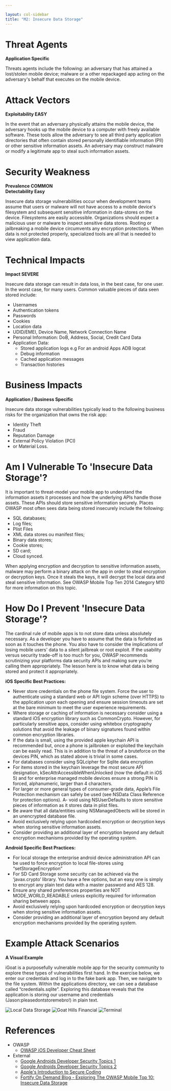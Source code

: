 ```yaml
---

layout: col-sidebar
title: "M2: Insecure Data Storage"
---
```


# Threat Agents

**Application Specific**

Threats agents include the following: an adversary that has attained a lost/stolen mobile device; malware or a other repackaged app acting on the adversary's behalf that executes on the mobile device.	

# Attack Vectors	

**Exploitability EASY**

In the event that an adversary physically attains the mobile device, the adversary hooks up the mobile device to a computer with freely available software. These tools allow the adversary to see all third party application directories that often contain stored personally identifiable information (PII) or other sensitive information assets. An adversary may construct malware or modify a legitimate app to steal such information assets.	

# Security Weakness	

**Prevalence COMMON** <br />
**Detectability Easy**

Insecure data storage vulnerabilities occur when development teams assume that users or malware will not have access to a mobile device's filesystem and subsequent sensitive information in data-stores on the device. Filesystems are easily accessible. Organizations should expect a malicious user or malware to inspect sensitive data stores. Rooting or jailbreaking a mobile device circumvents any encryption protections. When data is not protected properly, specialized tools are all that is needed to view application data.	

# Technical Impacts	

**Impact SEVERE**

Insecure data storage can result in data loss, in the best case, for one user. In the worst case, for many users. Common valuable pieces of data seen stored include:
- Usernames
- Authentication tokens
- Passwords
- Cookies
- Location data
- UDID/EMEI, Device Name, Network Connection Name
- Personal Information: DoB, Address, Social, Credit Card Data
- Application Data:
  - Stored application logs e.g For an android Apps ADB logcat
  - Debug information
  - Cached application messages
  - Transaction histories

# Business Impacts
	
**Application / Business Specific** 
		
Insecure data storage vulnerabilities typically lead to the following business risks for the organization that owns the risk app:
- Identity Theft
- Fraud
- Reputation Damage
- External Policy Violation (PCI)
- or Material Loss.

# Am I Vulnerable To 'Insecure Data Storage'?

It is important to threat-model your mobile app to understand the information assets it processes and how the underlying APIs handle those assets. These APIs should store sensitive information securely. Places OWASP most often sees data being stored insecurely include the following:

- SQL databases;
- Log files;
- Plist Files
- XML data stores ou manifest files;
- Binary data stores;
- Cookie stores;
- SD card;
- Cloud synced.

When applying encryption and decryption to sensitive information assets, malware may perform a binary attack on the app in order to steal encryption or decryption keys. Once it steals the keys, it will decrypt the local data and steal sensitive information. See OWASP Mobile Top Ten 2014 Category M10 for more information on this topic.


# How Do I Prevent 'Insecure Data Storage'?

The cardinal rule of mobile apps is to not store data unless absolutely necessary. As a developer you have to assume that the data is forfeited as soon as it touches the phone. You also have to consider the implications of losing mobile users' data to a silent jailbreak or root exploit. If the usability versus security trade-off is too much for you, OWASP recommends scrutinizing your platforms data security APIs and making sure you’re calling them appropriately. The lesson here is to know what data is being stored and protect it appropriately.


**iOS Specific Best Practices:**

- Never store credentials on the phone file system. Force the user to authenticate using a standard web or API login scheme (over HTTPS) to the application upon each opening and ensure session timeouts are set at the bare minimum to meet the user experience requirements.
- Where storage or caching of information is necessary consider using a standard iOS encryption library such as CommonCrypto. However, for particularly sensitive apps, consider using whitebox cryptography solutions that avoid the leakage of binary signatures found within common encryption libraries.
- If the data is small, using the provided apple keychain API is recommended but, once a phone is jailbroken or exploited the keychain can be easily read. This is in addition to the threat of a bruteforce on the devices PIN, which as stated above is trivial in some cases.
- For databases consider using SQLcipher for Sqlite data encryption
- For items stored in the keychain leverage the most secure API designation, kSecAttrAccessibleWhenUnlocked (now the default in iOS 5) and for enterprise managed mobile devices ensure a strong PIN is forced, alphanumeric, larger than 4 characters.
- For larger or more general types of consumer-grade data, Apple’s File Protection mechanism can safely be used (see NSData Class Reference for protection options).
A- void using NSUserDefaults to store sensitive pieces of information as it stores data in plist files.
- Be aware that all data/entities using NSManagedObects will be stored in an unencrypted database file.
- Avoid exclusively relying upon hardcoded encryption or decryption keys when storing sensitive information assets.
- Consider providing an additional layer of encryption beyond any default encryption mechanisms provided by the operating system.

**Android Specific Best Practices:**

- For local storage the enterprise android device administration API can be used to force encryption to local file-stores using “setStorageEncryption”
- For SD Card Storage some security can be achieved via the ‘javax.crypto’ library. You have a few options, but an easy one is simply to encrypt any plain text data with a master password and AES 128.
- Ensure any shared preferences properties are NOT MODE_WORLD_READABLE unless explicitly required for information sharing between apps.
- Avoid exclusively relying upon hardcoded encryption or decryption keys when storing sensitive information assets.
- Consider providing an additional layer of encryption beyond any default encryption mechanisms provided by the operating system.


# Example Attack Scenarios

**A Visual Example**

iGoat is a purposefully vulnerable mobile app for the security community to explore these types of vulnerabilities first hand. In the exercise below, we enter our credentials and log in to the fake bank app. Then, we navigate to the file system. Within the applications directory, we can see a database called “credentials.sqlite”. Exploring this database reveals that the application is storing our username and credentials (Jason:pleasedontstoremebro!) in plain text.

![Local Data Storage](https://wiki.owasp.org/images/6/6d/Screen_Shot_2012-12-19_at_6.34.23_AM.png)
![Goat Hills Financial](https://wiki.owasp.org/images/9/98/Screen_Shot_2012-12-19_at_6.44.51_AM.png)
![Terminal](https://wiki.owasp.org/images/5/5a/Screen_Shot_2012-12-19_at_10.11.15_AM.png)

# References

- OWASP
  - [OWASP iOS Developer Cheat Sheet](https://www.owasp.org/index.php/IOS_Developer_Cheat_Sheet)
- External
  - [Google Androids Developer Security Topics 1](http://source.android.com/tech/security/)
  - [Google Androids Developer Security Topics 2](http://developer.android.com/training/articles/security-tips.html)
  - [Apple's Introduction to Secure Coding](https://developer.apple.com/library/mac/)
  - [Fortify On Demand Blog - Exploring The OWASP Mobile Top 10: Insecure Data Storage](http://h30499.www3.hp.com/t5/Application-Security-Fortify-on/Exploring-The-OWASP-Mobile-Top-10-M1-Insecure-Data-Storage/ba-p/5904609)